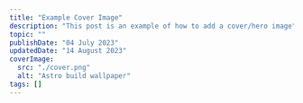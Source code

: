 ```yaml
---
title: "Example Cover Image"
description: "This post is an example of how to add a cover/hero image"
topic: ""
publishDate: "04 July 2023"
updatedDate: "14 August 2023"
coverImage:
  src: "./cover.png"
  alt: "Astro build wallpaper"
tags: []
---
```

